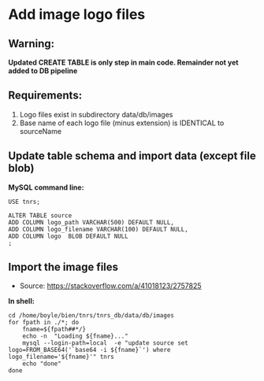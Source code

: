 # Add image logo files

## Warning: 
**Updated CREATE TABLE is only step in main code. Remainder not yet added to DB pipeline**

## Requirements:  
1. Logo files exist in subdirectory data/db/images
2. Base name of each logo file (minus extension) is IDENTICAL to sourceName

## Update table schema and import data (except file blob)

**MySQL command line:**

```
USE tnrs;

ALTER TABLE source
ADD COLUMN logo_path VARCHAR(500) DEFAULT NULL,
ADD COLUMN logo_filename VARCHAR(100) DEFAULT NULL,
ADD COLUMN logo  BLOB DEFAULT NULL
;

```

## Import the image files
* Source: https://stackoverflow.com/a/41018123/2757825  

**In shell:**  

```
cd /home/boyle/bien/tnrs/tnrs_db/data/db/images
for fpath in ./*; do
	fname=${fpath##*/}
	echo -n  "Loading ${fname}..."
	mysql --login-path=local  -e "update source set logo=FROM_BASE64('`base64 -i ${fname}`') where logo_filename='${fname}'" tnrs
	echo "done"
done
```
